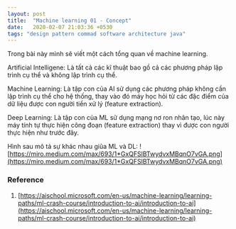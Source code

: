 ```yaml
---
layout: post
title:  "Machine learning 01 - Concept"
date:   2020-02-07 21:03:36 +0530
tags: "design pattern commad software architecture java"
---
```


Trong bài này mình sẽ viết một cách tổng quan về machine learning.

Artificial Intelligene: Là tất cả các kĩ thuật bao gồ cả các phương pháp lập trình cụ thể và không lập trình cụ thể.

Machine Learning: Là tập con của AI sử dụng các phương pháp không cần lập trình cụ thể cho hệ thống, thay vào đó máy học hỏi từ các đặc điểm của dữ liệu được con người tiền xử lý (feature extraction).

Deep Learning: Là tập con của ML sử dụng mạng nơ ron nhân tạo, lúc này máy tính tự thực hiện công đoạn (feature extraction) thay vì được con người thực hiện như trước đây.

Hình sau mô tả sự khác nhau giũa ML và DL:
![https://miro.medium.com/max/693/1*GxQFSlBTwydvxMBqnO7vGA.png](https://miro.medium.com/max/693/1*GxQFSlBTwydvxMBqnO7vGA.png)
### Reference

1. [https://aischool.microsoft.com/en-us/machine-learning/learning-paths/ml-crash-course/introduction-to-ai/introduction-to-ai](https://aischool.microsoft.com/en-us/machine-learning/learning-paths/ml-crash-course/introduction-to-ai/introduction-to-ai)